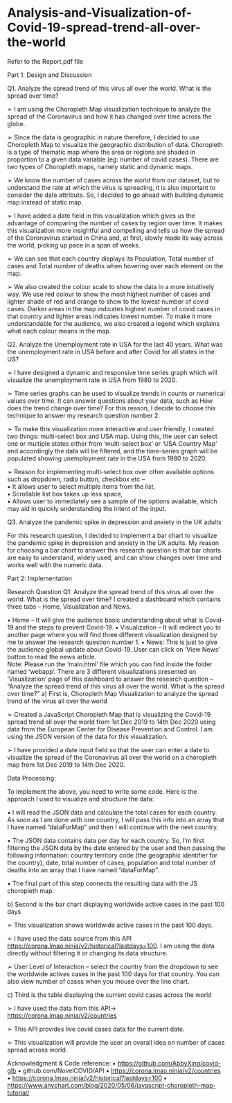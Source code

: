 # Analysis-and-Visualization-of-Covid-19-spread-trend-all-over-the-world


 Refer to the Report.pdf file 
 
 
Part 1. Design and Discussion 
 
Q1. Analyze the spread trend of this virus all over the world. What is the spread over time? 
 
  
 
 
➢	I am using the Choropleth Map visualization technique to analyze the spread of the Coronavirus and how it has changed over time across the globe.  
 
➢	Since the data is geographic in nature therefore, I decided to use Choropleth Map to visualize the geographic distribution of data. Choropleth is a type of thematic map where the area or regions are shaded in proportion to a given data variable (eg: number of covid cases). There are two types of Choropleth maps, namely static and dynamic maps. 
 
➢	We know the number of cases across the world from our dataset, but to understand the rate at which the virus is spreading, it is also important to consider the date attribute. So, I decided to go ahead with building dynamic map instead of static map. 
 
➢	I have added a date field in this visualization which gives us the advantage of comparing the number of cases by region over time. It makes this visualization more insightful and compelling and tells us how the spread of the Coronavirus started in China and, at first, slowly made its way across the world, picking up pace in a span of weeks. 
 
➢	We can see that each country displays its Population, Total number of cases and Total number of deaths when hovering over each element on the map. 
 
➢	We also created the colour scale to show the data in a more intuitively way. We use red colour to show the most highest number of cases and lighter shade of red and orange to show to the lowest number of covid cases. Darker areas in the map indicates highest number of covid cases in that country and lighter areas indicates lowest number. To make it more understandable for the audience, we also created a legend which explains what each colour means in the map. 
 
 
Q2. Analyze the Unemployment rate in USA for the last 40 years. What was the unemployment rate in USA before and after Covid for all states in the US? 
 
  
 
 
➢	I have designed a dynamic and responsive time series graph which will visualize the unemployment rate in USA from 1980 to 2020.  
 
➢	Time series graphs can be used to visualize trends in counts or numerical values over time. It can answer questions about your data, such as How does the trend change over time? For this reason, I decide to choose this technique to answer my research question number 2.  
 
➢	To make this visualization more interactive and user friendly, I created two things: multi-select box and USA map. Using this, the user can select one or multiple states either from ‘multi-select box’ or ‘USA Country Map’ and accordingly the data will be filtered, and the time-series graph will be populated showing unemployment rate in the USA from 1980 to 2020. 
 
➢	Reason for implementing multi-select box over other available options such as dropdown, radio button, checkbox etc –  
▪	It allows user to select multiple items from the list,  
▪	Scrollable list box takes up less space,   
▪	Allows user to immediately see a sample of the options available, which may aid in quickly understanding the intent of the input.  
 
 
Q3. Analyze the pandemic spike in depression and anxiety in the UK adults 
 
  
 
For this research question, I decided to implement a bar chart to visualize the pandemic spike in depression and anxiety in the UK adults. My reason for choosing a bar chart to answer this research question is that bar charts are easy to understand, widely used, and can show changes over time and works well with the numeric data.  
 
Part 2: Implementation 

Research Question Q1: Analyze the spread trend of this virus all over the world. What is the spread over time? 
I created a dashboard which contains three tabs – Home, Visualization and News.  
  
 
▪	Home – It will give the audience basic understanding about what is Covid-19 and the steps to prevent Covid-19. 
▪	Visualization – It will redirect you to another page where you will find three different visualization designed by me to answer the research question number 1. 
▪	News: This is just to give the audience global update about Covid-19. User can click on ‘View News’ button to read the news article.  
Note: Please run the ‘main.html’ file which you can find inside the folder named ‘webapp’. 
There are 3 different visualizations presented on ‘Visualization’ page of this dashboard to answer the research question – “Analyze the spread trend of this virus all over the world. What is the spread over time?” 
a) First is, Choropleth Map Visualization to analyze the spread trend of the virus all over the world 
 
 
  
 
 
➢	Created a JavaScript Choropleth Map that is visualizing the Covid-19 spread trend all over the world from 1st Dec 2019 to 14th Dec 2020 using data from the European Center for Disease Prevention and Control. I am using the JSON version of the data for this visualization. 
 
➢	I have provided a date input field so that the user can enter a date to visualize the spread of the Coronavirus all over the world on a choropleth map from 1st Dec 2019 to 14th Dec 2020.  
 
 
Data Processing: 
 
To implement the above, you need to write some code. Here is the approach I used to visualize and structure the data: 
 
▪	I will read the JSON data and calculate the total cases for each country. As soon as I am done with one country, I will pass this info into an array that I have named “dataForMap” and then I will continue with the next country. 
 
▪	The JSON data contains data per day for each country. So, I’m first filtering the JSON data by the date entered by the user and then passing the following information: country territory code (the geographic identifier for the country), date, total number of cases, population and total number of deaths into an array that I have named “dataForMap”.   
 
▪	The final part of this step connects the resulting data with the JS choropleth map. 
 
b) Second is the bar chart displaying worldwide active cases in the past 100 days 
 
 
➢	This visualization shows worldwide active cases in the past 100 days. 
 
➢	I have used the data source from this API https://corona.lmao.ninja/v2/historical?lastdays=100. I am using the data directly without filtering it or changing its data structure.  
 
➢	User Level of Interaction – select the country from the dropdown to see the worldwide actives cases in the past 100 days for that country. You can also view number of cases when you mouse over the line chart. 
 
 
c) Third is the table displaying the current covid cases across the world 

 
➢	I have used the data from this API-> https://corona.lmao.ninja/v2/countries 
 
➢	This API provides live covid cases data for the current date. 
 
➢	This visualization will provide the user an overall idea on number of cases spread across world. 
 
Acknowledgment & Code reference: 
▪	https://github.com/AbbyXing/covid-glb 
▪	github.com/NovelCOVID/API 
▪	https://corona.lmao.ninja/v2/countries 
▪	https://corona.lmao.ninja/v2/historical?lastdays=100 
▪	https://www.anychart.com/blog/2020/05/06/javascript-choropleth-map-tutorial/ 
 
 
 
 
 
 
